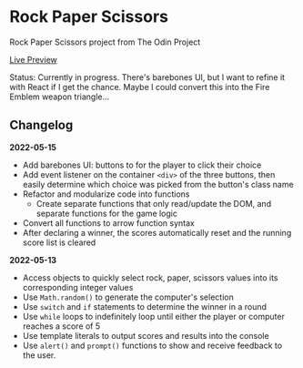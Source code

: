 # Rock Paper Scissors
Rock Paper Scissors project from The Odin Project

[Live Preview](https://kmalcaba.github.io/odin-projects/odin-rockpaperscissors/)

Status: Currently in progress. There's barebones UI, but I want to refine it with React if I get the chance. Maybe I could convert this into the Fire Emblem weapon triangle...

## Changelog

**2022-05-15**

- Add barebones UI: buttons to for the player to click their choice
- Add event listener on the container `<div>` of the three buttons, then easily determine which choice was picked from the button's class name
- Refactor and modularize code into functions
  - Create separate functions that only read/update the DOM, and separate functions for the game logic
- Convert all functions to arrow function syntax
- After declaring a winner, the scores automatically reset and the running score list is cleared

**2022-05-13**

- Access objects to quickly select rock, paper, scissors values into its corresponding integer values
- Use `Math.random()` to generate the computer's selection
- Use `switch` and `if` statements to determine the winner in a round
- Use `while` loops to indefinitely loop until either the player or computer reaches a score of 5
- Use template literals to output scores and results into the console
- Use `alert()` and `prompt()` functions to show and receive feedback to the user.
